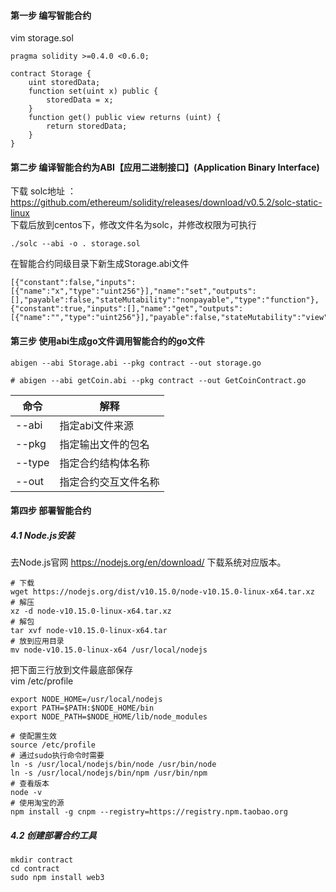 #### 第一步 编写智能合约
vim storage.sol
```
pragma solidity >=0.4.0 <0.6.0;

contract Storage {
    uint storedData;
    function set(uint x) public {
        storedData = x;
    }
    function get() public view returns (uint) {
        return storedData;
    }
}
```

#### 第二步 编译智能合约为ABI【应用二进制接口】(Application Binary Interface)
下载 solc地址 ：
https://github.com/ethereum/solidity/releases/download/v0.5.2/solc-static-linux  
下载后放到centos下，修改文件名为solc，并修改权限为可执行
```
./solc --abi -o . storage.sol
```
在智能合约同级目录下新生成Storage.abi文件
```
[{"constant":false,"inputs":[{"name":"x","type":"uint256"}],"name":"set","outputs":[],"payable":false,"stateMutability":"nonpayable","type":"function"},{"constant":true,"inputs":[],"name":"get","outputs":[{"name":"","type":"uint256"}],"payable":false,"stateMutability":"view","type":"function"}]
```

#### 第三步 使用abi生成go文件调用智能合约的go文件
```
abigen --abi Storage.abi --pkg contract --out storage.go

# abigen --abi getCoin.abi --pkg contract --out GetCoinContract.go
```

命令 | 解释
---|---
--abi | 指定abi文件来源
--pkg | 指定输出文件的包名
--type | 指定合约结构体名称
--out | 指定合约交互文件名称

#### 第四步 部署智能合约
##### 4.1 Node.js安装 
去Node.js官网 https://nodejs.org/en/download/ 下载系统对应版本。
```
# 下载
wget https://nodejs.org/dist/v10.15.0/node-v10.15.0-linux-x64.tar.xz
# 解压
xz -d node-v10.15.0-linux-x64.tar.xz
# 解包
tar xvf node-v10.15.0-linux-x64.tar
# 放到应用目录
mv node-v10.15.0-linux-x64 /usr/local/nodejs
```
把下面三行放到文件最底部保存  
vim /etc/profile  
```
export NODE_HOME=/usr/local/nodejs  
export PATH=$PATH:$NODE_HOME/bin  
export NODE_PATH=$NODE_HOME/lib/node_modules
```
```
# 使配置生效 
source /etc/profile
# 通过sudo执行命令时需要
ln -s /usr/local/nodejs/bin/node /usr/bin/node
ln -s /usr/local/nodejs/bin/npm /usr/bin/npm
# 查看版本
node -v 
# 使用淘宝的源
npm install -g cnpm --registry=https://registry.npm.taobao.org
```
##### 4.2 创建部署合约工具

```
mkdir contract
cd contract
sudo npm install web3
```